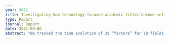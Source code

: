 ```yaml
---
year: 2021
title: Investigating how technology-focused academic fields become self-sustaining
type: Report
journal: Report
date: 2021-09-06
abstract: "We tracked the time evolution of 29 “factors” for 10 fields. The following factors tend to switch on in the run-up to field establishment: risk tolerant funding, high perceived impact, existence of practical designs, practical work, a high profile paper, and a sense of possibility. Meanwhile, the following factors seem not be necessary: a prestigious advocate, intuitive appeal, and strong government interest."
---
```

